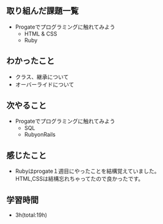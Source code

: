 ## 取り組んだ課題一覧
- Progateでプログラミングに触れてみよう
  - HTML & CSS
  - Ruby

## わかったこと
- クラス、継承について
- オーバーライドについて

## 次やること
- Progateでプログラミングに触れてみよう
  - SQL
  - RubyonRails

## 感じたこと
- Rubyはprogate１週目にやったことを結構覚えていました。  
  HTML,CSSは結構忘れちゃってたので良かったです。

## 学習時間
- 3h(total:19h)
